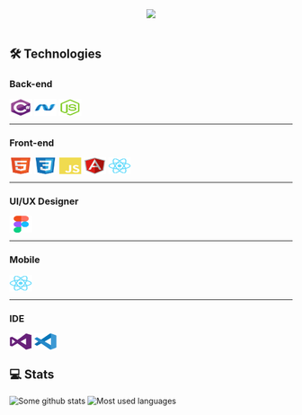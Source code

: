 <div align="center">
  <img src="https://user-images.githubusercontent.com/22107794/132966299-c4cd6a8f-d0c8-45c5-8531-6f1bc0ab37f3.png"
    width="1000px">
</div>

<br>

<h2>🛠 Technologies</h2>

<div style="display: inline_block">
  <h3> Back-end </h3>
  <img align="center" alt="Csharp" height="30" width="40"
    src="https://raw.githubusercontent.com/devicons/devicon/master/icons/csharp/csharp-original.svg">
  <img align="center" alt="Csharp" height="30" width="40"
    src="https://raw.githubusercontent.com/devicons/devicon/9f4f5cdb393299a81125eb5127929ea7bfe42889/icons/dot-net/dot-net-original.svg">
  <img align="center" alt="HTML" height="30" width="40"
    src="https://raw.githubusercontent.com/devicons/devicon/master/icons/nodejs/nodejs-original.svg">
  
  <hr>
  
  <h3> Front-end </h3>
  <img align="center" alt="HTML" height="30" width="40"
    src="https://raw.githubusercontent.com/devicons/devicon/master/icons/html5/html5-original.svg">
  <img align="center" alt="CSS" height="30" width="40"
    src="https://raw.githubusercontent.com/devicons/devicon/master/icons/css3/css3-original.svg">
  <img align="center" alt="Js" height="30" width="40"
    src="https://raw.githubusercontent.com/devicons/devicon/master/icons/javascript/javascript-plain.svg">
  <img align="center" alt="Angular" height="30" width="40"
    src="https://raw.githubusercontent.com/devicons/devicon/master/icons/angularjs/angularjs-original.svg">
  <img align="center" alt="React" height="30" width="40"
    src="https://raw.githubusercontent.com/devicons/devicon/master/icons/react/react-original.svg">
  
  <hr>
  
  <h3> UI/UX Designer </h3>
  <img align="center" alt="figma" height="30" width="40"
    src="https://raw.githubusercontent.com/devicons/devicon/9f4f5cdb393299a81125eb5127929ea7bfe42889/icons/figma/figma-original.svg">
  
  <hr>
  
  <h3> Mobile </h3>  
  <img align="center" alt="React-Native" height="30" width="40"
    src="https://raw.githubusercontent.com/devicons/devicon/master/icons/react/react-original.svg">
  
  <hr>
  
  <h3> IDE </h3>
  <img align="center" alt="Visual Studio" height="30" width="40"
    src="https://raw.githubusercontent.com/devicons/devicon/9f4f5cdb393299a81125eb5127929ea7bfe42889/icons/visualstudio/visualstudio-plain.svg">
  <img align="center" alt="VS code" height="30" width="40"
    src="https://raw.githubusercontent.com/devicons/devicon/9f4f5cdb393299a81125eb5127929ea7bfe42889/icons/vscode/vscode-original.svg">
  
   <h2> 💻 Stats </h2>
  
  ![Some github stats](https://github-readme-stats.vercel.app/api?username=lucasfsilva94&show_icons=true&count_private=true)
  ![Most used languages](https://github-readme-stats.vercel.app/api/top-langs/?username=lucasfsilva94)  
